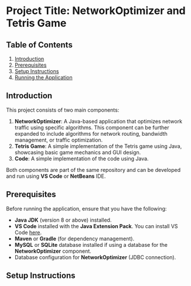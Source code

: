 # Project Title: NetworkOptimizer and Tetris Game

## Table of Contents
1. [Introduction](#introduction)
2. [Prerequisites](#prerequisites)
3. [Setup Instructions](#setup-instructions)
4. [Running the Application](#running-the-application)

## Introduction
This project consists of two main components:
1. **NetworkOptimizer**: A Java-based application that optimizes network traffic using specific algorithms. This component can be further expanded to include algorithms for network routing, bandwidth management, or traffic optimization.
2. **Tetris Game**: A simple implementation of the Tetris game using Java, showcasing basic game mechanics and GUI design.
3. **Code**: A simple implementation of the code  using Java.


Both components are part of the same repository and can be developed and run using **VS Code** or **NetBeans** IDE.

## Prerequisites
Before running the application, ensure that you have the following:
- **Java JDK** (version 8 or above) installed.
- **VS Code** installed with the **Java Extension Pack**. You can install VS Code [here](https://code.visualstudio.com/).
- **Maven** or **Gradle** (for dependency management).
- **MySQL** or **SQLite** database installed if using a database for the **NetworkOptimizer** component.
- Database configuration for **NetworkOptimizer** (JDBC connection).

## Setup Instructions

